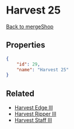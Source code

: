 # Harvest 25

<no description available>

[Back to mergeShop](../merge-shops.md)

## Properties

```json
{
    "id": 29,
    "name": "Harvest 25"
}
```

## Related

- [Harvest Edge III](../items/1156-harvest-edge-iii.md)
- [Harvest Ripper III](../items/1155-harvest-ripper-iii.md)
- [Harvest Staff III](../items/1154-harvest-staff-iii.md)

